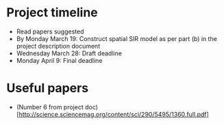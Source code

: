 # Project timeline
* Read papers suggested
* By Monday March 19: Construct spatial SIR model as per part (b) in the project description document
* Wednesday March 28: Draft deadline
* Monday April 9: Final deadline

# Useful papers
* (Number 6 from project doc)[http://science.sciencemag.org/content/sci/290/5495/1360.full.pdf]

